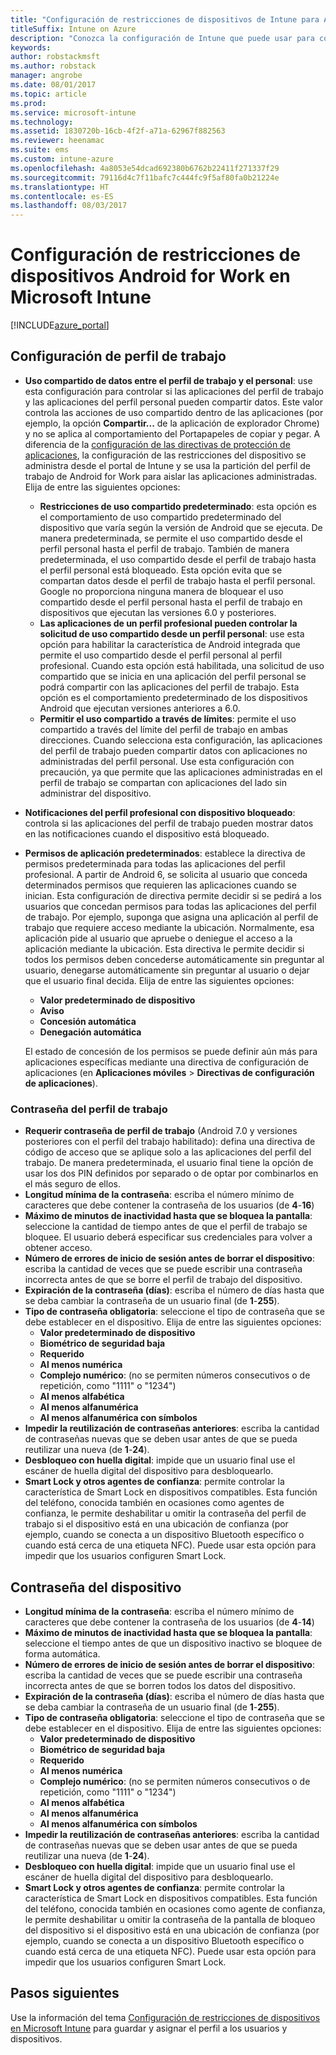 ```yaml
---
title: "Configuración de restricciones de dispositivos de Intune para Android for Work"
titleSuffix: Intune on Azure
description: "Conozca la configuración de Intune que puede usar para controlar los valores de configuración y la funcionalidad de los dispositivos de Android for Work."
keywords: 
author: robstackmsft
ms.author: robstack
manager: angrobe
ms.date: 08/01/2017
ms.topic: article
ms.prod: 
ms.service: microsoft-intune
ms.technology: 
ms.assetid: 1830720b-16cb-4f2f-a71a-62967f882563
ms.reviewer: heenamac
ms.suite: ems
ms.custom: intune-azure
ms.openlocfilehash: 4a8053e54dcad692380b6762b22411f271337f29
ms.sourcegitcommit: 79116d4c7f11bafc7c444fc9f5af80fa0b21224e
ms.translationtype: HT
ms.contentlocale: es-ES
ms.lasthandoff: 08/03/2017
---
```

# <a name="android-for-work-device-restriction-settings-in-microsoft-intune"></a>Configuración de restricciones de dispositivos Android for Work en Microsoft Intune

[!INCLUDE[azure_portal](./includes/azure_portal.md)]

## <a name="work-profile-settings"></a>Configuración de perfil de trabajo
- **Uso compartido de datos entre el perfil de trabajo y el personal**: use esta configuración para controlar si las aplicaciones del perfil de trabajo y las aplicaciones del perfil personal pueden compartir datos. Este valor controla las acciones de uso compartido dentro de las aplicaciones (por ejemplo, la opción **Compartir...** de la aplicación de explorador Chrome) y no se aplica al comportamiento del Portapapeles de copiar y pegar. A diferencia de la [configuración de las directivas de protección de aplicaciones](https://docs.microsoft.com/intune-classic/deploy-use/protect-app-data-using-mobile-app-management-policies-with-microsoft-intune), la configuración de las restricciones del dispositivo se administra desde el portal de Intune y se usa la partición del perfil de trabajo de Android for Work para aislar las aplicaciones administradas. Elija de entre las siguientes opciones:
    - **Restricciones de uso compartido predeterminado**: esta opción es el comportamiento de uso compartido predeterminado del dispositivo que varía según la versión de Android que se ejecuta. De manera predeterminada, se permite el uso compartido desde el perfil personal hasta el perfil de trabajo. También de manera predeterminada, el uso compartido desde el perfil de trabajo hasta el perfil personal está bloqueado. Esta opción evita que se compartan datos desde el perfil de trabajo hasta el perfil personal. Google no proporciona ninguna manera de bloquear el uso compartido desde el perfil personal hasta el perfil de trabajo en dispositivos que ejecutan las versiones 6.0 y posteriores.   
    - **Las aplicaciones de un perfil profesional pueden controlar la solicitud de uso compartido desde un perfil personal**: use esta opción para habilitar la característica de Android integrada que permite el uso compartido desde el perfil personal al perfil profesional. Cuando esta opción está habilitada, una solicitud de uso compartido que se inicia en una aplicación del perfil personal se podrá compartir con las aplicaciones del perfil de trabajo. Esta opción es el comportamiento predeterminado de los dispositivos Android que ejecutan versiones anteriores a 6.0.
    - **Permitir el uso compartido a través de límites**: permite el uso compartido a través del límite del perfil de trabajo en ambas direcciones. Cuando selecciona esta configuración, las aplicaciones del perfil de trabajo pueden compartir datos con aplicaciones no administradas del perfil personal. Use esta configuración con precaución, ya que permite que las aplicaciones administradas en el perfil de trabajo se compartan con aplicaciones del lado sin administrar del dispositivo.

-   **Notificaciones del perfil profesional con dispositivo bloqueado**: controla si las aplicaciones del perfil de trabajo pueden mostrar datos en las notificaciones cuando el dispositivo está bloqueado.
-   **Permisos de aplicación predeterminados**: establece la directiva de permisos predeterminada para todas las aplicaciones del perfil profesional. A partir de Android 6, se solicita al usuario que conceda determinados permisos que requieren las aplicaciones cuando se inician. Esta configuración de directiva permite decidir si se pedirá a los usuarios que concedan permisos para todas las aplicaciones del perfil de trabajo. Por ejemplo, suponga que asigna una aplicación al perfil de trabajo que requiere acceso mediante la ubicación. Normalmente, esa aplicación pide al usuario que apruebe o deniegue el acceso a la aplicación mediante la ubicación. Esta directiva le permite decidir si todos los permisos deben concederse automáticamente sin preguntar al usuario, denegarse automáticamente sin preguntar al usuario o dejar que el usuario final decida. Elija de entre las siguientes opciones:
    -   **Valor predeterminado de dispositivo**
    -   **Aviso**
    -   **Concesión automática**
    -   **Denegación automática**

    El estado de concesión de los permisos se puede definir aún más para aplicaciones específicas mediante una directiva de configuración de aplicaciones (en **Aplicaciones móviles** > **Directivas de configuración de aplicaciones**).

### <a name="work-profile-password"></a>Contraseña del perfil de trabajo
- **Requerir contraseña de perfil de trabajo** (Android 7.0 y versiones posteriores con el perfil del trabajo habilitado): defina una directiva de código de acceso que se aplique solo a las aplicaciones del perfil del trabajo. De manera predeterminada, el usuario final tiene la opción de usar los dos PIN definidos por separado o de optar por combinarlos en el más seguro de ellos.
- **Longitud mínima de la contraseña**: escriba el número mínimo de caracteres que debe contener la contraseña de los usuarios (de **4**-**16**)
- **Máximo de minutos de inactividad hasta que se bloquea la pantalla**: seleccione la cantidad de tiempo antes de que el perfil de trabajo se bloquee. El usuario deberá especificar sus credenciales para volver a obtener acceso.
- **Número de errores de inicio de sesión antes de borrar el dispositivo**: escriba la cantidad de veces que se puede escribir una contraseña incorrecta antes de que se borre el perfil de trabajo del dispositivo.
- **Expiración de la contraseña (días)**: escriba el número de días hasta que se deba cambiar la contraseña de un usuario final (de **1**-**255**).
- **Tipo de contraseña obligatoria**: seleccione el tipo de contraseña que se debe establecer en el dispositivo. Elija de entre las siguientes opciones:
    - **Valor predeterminado de dispositivo**
    - **Biométrico de seguridad baja**
    - **Requerido**
    - **Al menos numérica**
    - **Complejo numérico**: (no se permiten números consecutivos o de repetición, como "1111" o "1234")
    - **Al menos alfabética**
    - **Al menos alfanumérica**
    - **Al menos alfanumérica con símbolos**
- **Impedir la reutilización de contraseñas anteriores**: escriba la cantidad de contraseñas nuevas que se deben usar antes de que se pueda reutilizar una nueva (de **1**-**24**).
- **Desbloqueo con huella digital**: impide que un usuario final use el escáner de huella digital del dispositivo para desbloquearlo.
- **Smart Lock y otros agentes de confianza**: permite controlar la característica de Smart Lock en dispositivos compatibles. Esta función del teléfono, conocida también en ocasiones como agentes de confianza, le permite deshabilitar u omitir la contraseña del perfil de trabajo si el dispositivo está en una ubicación de confianza (por ejemplo, cuando se conecta a un dispositivo Bluetooth específico o cuando está cerca de una etiqueta NFC). Puede usar esta opción para impedir que los usuarios configuren Smart Lock.

## <a name="device-password"></a>Contraseña del dispositivo

- **Longitud mínima de la contraseña**: escriba el número mínimo de caracteres que debe contener la contraseña de los usuarios (de **4**-**14**)
- **Máximo de minutos de inactividad hasta que se bloquea la pantalla**: seleccione el tiempo antes de que un dispositivo inactivo se bloquee de forma automática.
- **Número de errores de inicio de sesión antes de borrar el dispositivo**: escriba la cantidad de veces que se puede escribir una contraseña incorrecta antes de que se borren todos los datos del dispositivo.
- **Expiración de la contraseña (días)**: escriba el número de días hasta que se deba cambiar la contraseña de un usuario final (de **1**-**255**).
- **Tipo de contraseña obligatoria**: seleccione el tipo de contraseña que se debe establecer en el dispositivo. Elija de entre las siguientes opciones:
    - **Valor predeterminado de dispositivo**
    - **Biométrico de seguridad baja**
    - **Requerido**
    - **Al menos numérica**
    - **Complejo numérico**: (no se permiten números consecutivos o de repetición, como "1111" o "1234")
    - **Al menos alfabética**
    - **Al menos alfanumérica**
    - **Al menos alfanumérica con símbolos**
- **Impedir la reutilización de contraseñas anteriores**: escriba la cantidad de contraseñas nuevas que se deben usar antes de que se pueda reutilizar una nueva (de **1**-**24**).
- **Desbloqueo con huella digital**: impide que un usuario final use el escáner de huella digital del dispositivo para desbloquearlo.
- **Smart Lock y otros agentes de confianza**: permite controlar la característica de Smart Lock en dispositivos compatibles. Esta función del teléfono, conocida también en ocasiones como agente de confianza, le permite deshabilitar u omitir la contraseña de la pantalla de bloqueo del dispositivo si el dispositivo está en una ubicación de confianza (por ejemplo, cuando se conecta a un dispositivo Bluetooth específico o cuando está cerca de una etiqueta NFC). Puede usar esta opción para impedir que los usuarios configuren Smart Lock.

## <a name="next-steps"></a>Pasos siguientes

Use la información del tema [Configuración de restricciones de dispositivos en Microsoft Intune](device-restrictions-configure.md) para guardar y asignar el perfil a los usuarios y dispositivos.
